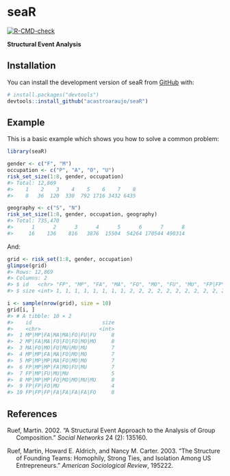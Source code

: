 
<!-- README.md is generated from README.Rmd. Please edit that file -->

# seaR

<!-- badges: start -->

[![R-CMD-check](https://github.com/acastroaraujo/seaR/actions/workflows/R-CMD-check.yaml/badge.svg)](https://github.com/acastroaraujo/seaR/actions/workflows/R-CMD-check.yaml)

<!-- badges: end -->

**Structural Event Analysis**

## Installation

You can install the development version of seaR from
[GitHub](https://github.com/) with:

``` r
# install.packages("devtools")
devtools::install_github("acastroaraujo/seaR")
```

## Example

This is a basic example which shows you how to solve a common problem:

``` r
library(seaR)

gender <- c("F", "M")
occupation <- c("P", "A", "O", "U")
risk_set_size(1:8, gender, occupation)
#> Total: 12,869
#>    1    2    3    4    5    6    7    8 
#>    8   36  120  330  792 1716 3432 6435

geography <- c("S", "N")
risk_set_size(1:8, gender, occupation, geography)
#> Total: 735,470
#>      1      2      3      4      5      6      7      8 
#>     16    136    816   3876  15504  54264 170544 490314
```

And:

``` r
grid <- risk_set(1:8, gender, occupation)
glimpse(grid)
#> Rows: 12,869
#> Columns: 2
#> $ id   <chr> "FP", "MP", "FA", "MA", "FO", "MO", "FU", "MU", "FP|FP", "FP|MP",…
#> $ size <int> 1, 1, 1, 1, 1, 1, 1, 1, 2, 2, 2, 2, 2, 2, 2, 2, 2, 2, 2, 2, 2, 2,…

i <- sample(nrow(grid), size = 10)
grid[i, ]
#> # A tibble: 10 × 2
#>    id                       size
#>    <chr>                   <int>
#>  1 MP|MP|FA|MA|MA|FO|FU|FU     8
#>  2 MP|FA|MA|FO|FO|FO|MO|MO     8
#>  3 MA|FO|MO|FU|MU|MU|MU        7
#>  4 MP|MP|FA|MA|FO|MO|MO        7
#>  5 MP|MP|MP|MA|FO|MO|MO        7
#>  6 FP|MP|MP|FA|MO|FU|MU        7
#>  7 FP|MP|FU|MU|MU              5
#>  8 MP|MP|MP|FO|MO|MO|MU|MU     8
#>  9 FP|FP|FO|MU                 4
#> 10 FP|FP|FP|FA|FA|FA|FA|FO     8
```

## References

<div id="refs" class="references csl-bib-body hanging-indent">

<div id="ref-ruef2002" class="csl-entry">

Ruef, Martin. 2002. “A Structural Event Approach to the Analysis of
Group Composition.” *Social Networks* 24 (2): 135160.

</div>

<div id="ref-ruef2003" class="csl-entry">

Ruef, Martin, Howard E. Aldrich, and Nancy M. Carter. 2003. “The
Structure of Founding Teams: Homophily, Strong Ties, and Isolation Among
US Entrepreneurs.” *American Sociological Review*, 195222.

</div>

</div>
